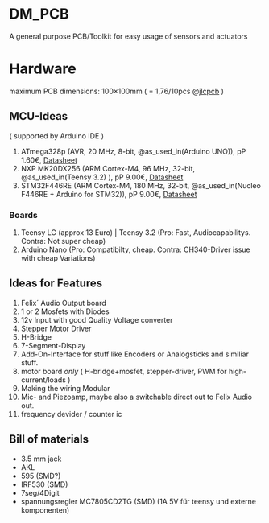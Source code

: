 # DM_PCB

A general purpose PCB/Toolkit for easy usage of sensors and actuators

# Hardware

maximum PCB dimensions: 100×100mm ( = 1,76/10pcs @[jlcpcb](http://jlcpcb.com) )

## MCU-Ideas

( supported by Arduino IDE )

1. ATmega328p (AVR, 20 MHz, 8-bit, @as_used_in(Arduino UNO)), pP 1.60€, [Datasheet](http://www.microchip.com/mymicrochip/filehandler.aspx?ddocname=en589666)
2. NXP MK20DX256 (ARM Cortex-M4, 96 MHz, 32-bit, @as_used_in(Teensy 3.2) ), pP 9.00€, [Datasheet](https://www.pjrc.com/teensy/K20P64M72SF1.pdf)
3. STM32F446RE (ARM Cortex-M4, 180 MHz, 32-bit, @as_used_in(Nucleo F446RE + Arduino for STM32)), pP 9.00€, [Datasheet](http://www.st.com/content/ccc/resource/technical/document/datasheet/65/cb/75/50/53/d6/48/24/DM00141306.pdf/files/DM00141306.pdf/jcr:content/translations/en.DM00141306.pdf)

### Boards

1) Teensy LC (approx 13 Euro) | Teensy 3.2 (Pro: Fast, Audiocapabilitys. Contra: Not super cheap)
2) Arduino Nano (Pro: Compatibilty, cheap. Contra: CH340-Driver issue with cheap Variations)

## Ideas for Features

1) Felix´ Audio Output board
2) 1 or 2 Mosfets with Diodes
3) 12v Input with good Quality Voltage converter
4) Stepper Motor Driver
5) H-Bridge
6) 7-Segment-Display
7) Add-On-Interface for stuff like Encoders or Analogsticks and similiar stuff.
8) motor board *only* ( H-bridge+mosfet, stepper-driver, PWM for high-current/loads )
9) Making the wiring Modular
10) Mic- and Piezoamp, maybe also a switchable direct out to Felix Audio out.
11) frequency devider / counter ic


## Bill of materials
- 3.5 mm jack
- AKL
- 595 (SMD?)
- IRF530 (SMD)
- 7seg/4Digit
- spannungsregler MC7805CD2TG (SMD) (1A 5V für teensy und externe komponenten)
